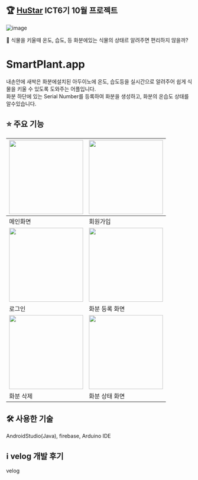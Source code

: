 ## 🏆 [HuStar](http://www.hustar.org/newpages/index.htm) ICT6기 10월 프로젝트

![image](https://user-images.githubusercontent.com/94505652/223682224-5abf74eb-74f3-4e15-bf84-e2a9958c6821.PNG)

🤔 식물을 키울때 온도, 습도, 등 화분에있는 식물의 상태르 알려주면 편리하지 않을까?

# SmartPlant.app
내손안에 새싹은 화분에설치된 아두이노에 온도, 습도등을 실시간으로 알려주어 쉽게 식물을 키울 수 있도록 도와주는 어플입니다.<br>
화분 하단에 있는 Serial Number를 등록하여 화분을 생성하고, 화분의 온습도 상태를 알수있습니다.

## ⭐️ 주요 기능
| <img width="200px" src="https://user-images.githubusercontent.com/61593290/190440234-ad2622a3-fb19-4fc0-8d72-032cbd03fcb1.gif"> |<img width="200px" src="https://user-images.githubusercontent.com/61593290/190435528-16559e99-dca2-4dc9-9a5a-9e569b40cb64.gif"> |
| --- | --- |
| 메인화면 | 회원가입 |
|  <img width="200px" src="https://user-images.githubusercontent.com/61593290/190435554-b8a5f52a-fb15-4e64-8144-55f7b25a2e86.gif">  | <img width="200px" src="https://user-images.githubusercontent.com/61593290/190435571-78226e2a-1142-49c1-b4ea-dc14f40960e3.gif"> |
| 로그인 | 화분 등록 화면 |
|  <img width="200px" src="https://user-images.githubusercontent.com/61593290/190435554-b8a5f52a-fb15-4e64-8144-55f7b25a2e86.gif">  |  <img width="200px" src="https://user-images.githubusercontent.com/61593290/190435554-b8a5f52a-fb15-4e64-8144-55f7b25a2e86.gif">  |
| 화분 삭제 | 화분 상태 화면 |

## 🛠 사용한 기술

 AndroidStudio(Java), firebase, Arduino IDE

## ℹ️ velog 개발 후기

 velog
